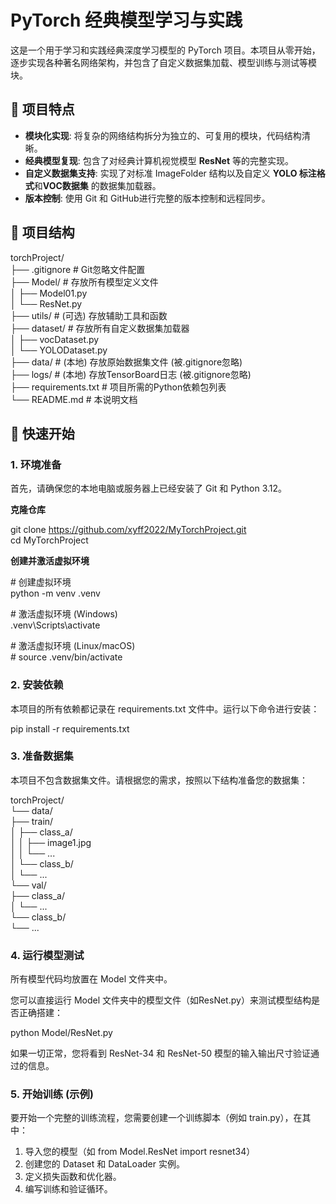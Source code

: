 # PyTorch 经典模型学习与实践

这是一个用于学习和实践经典深度学习模型的 PyTorch 项目。本项目从零开始，逐步实现各种著名网络架构，并包含了自定义数据集加载、模型训练与测试等模块。

## 🌟 项目特点

* **模块化实现**: 将复杂的网络结构拆分为独立的、可复用的模块，代码结构清晰。  
* **经典模型复现**: 包含了对经典计算机视觉模型 **ResNet** 等的完整实现。  
* **自定义数据集支持**: 实现了对标准 ImageFolder 结构以及自定义 **YOLO 标注格式**和**VOC数据集** 的数据集加载器。  
* **版本控制**: 使用 Git 和 GitHub进行完整的版本控制和远程同步。

## 📂 项目结构

torchProject/  
├── .gitignore          \# Git忽略文件配置  
├── Model/              \# 存放所有模型定义文件  
│   ├── Model01.py  
│   └── ResNet.py  
├── utils/              \# (可选) 存放辅助工具和函数  
├── dataset/            \# 存放所有自定义数据集加载器  
│   ├── vocDataset.py  
│   └── YOLODataset.py  
├── data/               \# (本地) 存放原始数据集文件 (被.gitignore忽略)  
├── logs/               \# (本地) 存放TensorBoard日志 (被.gitignore忽略)  
├── requirements.txt    \# 项目所需的Python依赖包列表  
└── README.md           \# 本说明文档

## 🚀 快速开始

### 1\. 环境准备

首先，请确保您的本地电脑或服务器上已经安装了 Git 和 Python 3.12。

**克隆仓库**

git clone https://github.com/xyff2022/MyTorchProject.git  
cd MyTorchProject

**创建并激活虚拟环境**

\# 创建虚拟环境  
python \-m venv .venv

\# 激活虚拟环境 (Windows)  
.venv\\Scripts\\activate

\# 激活虚拟环境 (Linux/macOS)  
\# source .venv/bin/activate

### 2\. 安装依赖

本项目的所有依赖都记录在 requirements.txt 文件中。运行以下命令进行安装：

pip install \-r requirements.txt

### 3\. 准备数据集

本项目不包含数据集文件。请根据您的需求，按照以下结构准备您的数据集：

torchProject/  
└── data/  
    ├── train/  
    │   ├── class\_a/  
    │   │   ├── image1.jpg  
    │   │   └── ...  
    │   └── class\_b/  
    │       └── ...  
    └── val/  
        ├── class\_a/  
        │   └── ...  
        └── class\_b/  
            └── ...

### 4\. 运行模型测试

所有模型代码均放置在 Model 文件夹中。

您可以直接运行 Model 文件夹中的模型文件（如ResNet.py）来测试模型结构是否正确搭建：

python Model/ResNet.py

如果一切正常，您将看到 ResNet-34 和 ResNet-50 模型的输入输出尺寸验证通过的信息。

### 5\. 开始训练 (示例)

要开始一个完整的训练流程，您需要创建一个训练脚本（例如 train.py），在其中：

1. 导入您的模型（如 from Model.ResNet import resnet34）  
2. 创建您的 Dataset 和 DataLoader 实例。  
3. 定义损失函数和优化器。  
4. 编写训练和验证循环。